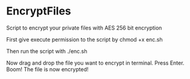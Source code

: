 # EncryptFiles
Script to encrypt your private files with AES 256 bit encryption

First give execute permission to the script by
chmod +x enc.sh

Then run the script with
./enc.sh

Now drag and drop the file you want to encrypt in terminal. Press Enter. 
Boom! The file is now encrypted!
